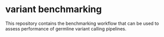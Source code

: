 # variant benchmarking
This repository contains the benchmarking workflow that can be used to assess performance of germline variant calling pipelines.
